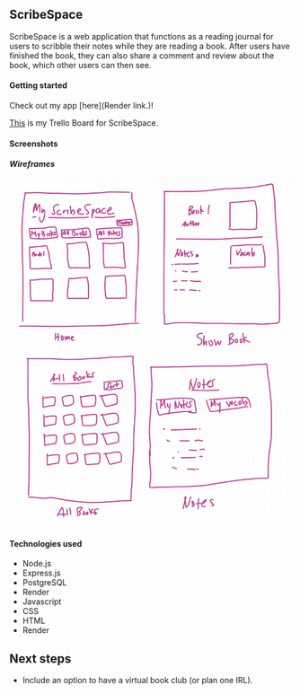 ## ScribeSpace 
ScribeSpace is a web application that functions as a reading journal for users to scribble their notes while they are reading a book. After users have finished the book, they can also share a comment and review about the book, which other users can then see. 

#### Getting started
Check out my app [here](Render link.)! 

[This](https://trello.com/invite/b/0VX8Lv21/ATTI6ad2deda04a0f2a04b188bd44a367d8a7AACF076/project-2-crud-app-scribespace) is my Trello Board for ScribeSpace. 

#### Screenshots

##### Wireframes 
![Wireframe](/static/wireframes-scribespace-14.5.24.png)

#### Technologies used
- Node.js
- Express.js
- PostgreSQL
- Render 
- Javascript
- CSS
- HTML
- Render

## Next steps
- Include an option to have a virtual book club (or plan one IRL).
